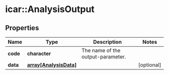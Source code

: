 # icar::AnalysisOutput


## Properties

Name | Type | Description | Notes
------------ | ------------- | ------------- | -------------
**code** | **character** | The name of the output-parameter. | 
**data** | [**array[AnalysisData]**](AnalysisData.md) |  | [optional] 


